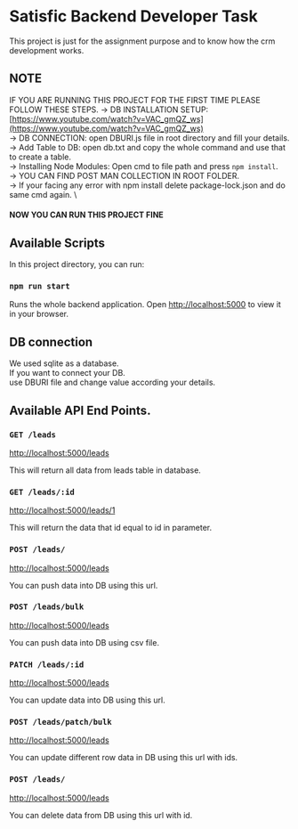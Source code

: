 # Satisfic Backend Developer Task

This project is just for the assignment purpose and to know how the crm development works.

## NOTE

IF YOU ARE RUNNING THIS PROJECT FOR THE FIRST TIME PLEASE FOLLOW THESE STEPS.
-> DB INSTALLATION SETUP: [https://www.youtube.com/watch?v=VAC_gmQZ_ws](https://www.youtube.com/watch?v=VAC_gmQZ_ws) \
-> DB CONNECTION: open DBURI.js file in root directory and fill your details. \
-> Add Table to DB: open db.txt and copy the whole command and use that to create a table. \
-> Installing Node Modules: Open cmd to file path and press `npm install`. \
-> YOU CAN FIND POST MAN COLLECTION IN ROOT FOLDER. \
-> If your facing any error with npm install delete package-lock.json and do same cmd again. \

#### NOW YOU CAN RUN THIS PROJECT FINE

## Available Scripts

In this project directory, you can run:

### `npm run start`

Runs the whole backend application.
Open [http://localhost:5000](http://localhost:5000) to view it in your browser.

## DB connection

We used sqlite as a database.\
If you want to connect your DB.\
use DBURI file and change value according your details.

## Available API End Points.

### `GET /leads`
[http://localhost:5000/leads](http://localhost:500/leads)

This will return all data from leads table in database.

### `GET /leads/:id`
[http://localhost:5000/leads/1](http://localhost/leads/1)

This will return the data that id equal to id in parameter.

### `POST /leads/`
[http://localhost:5000/leads](http://localhost:500/leads)

You can push data into DB using this url.

### `POST /leads/bulk`
[http://localhost:5000/leads](http://localhost:500/leads)

You can push data into DB using csv file.

### `PATCH /leads/:id`
[http://localhost:5000/leads](http://localhost:500/leads)

You can update data into DB using this url.
### `POST /leads/patch/bulk`
[http://localhost:5000/leads](http://localhost:500/leads)

You can update different row data in DB using this url with ids.

### `POST /leads/`
[http://localhost:5000/leads](http://localhost:500/leads)

You can delete data from DB using this url with id.
